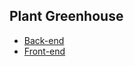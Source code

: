 ## Plant Greenhouse

* [Back-end](https://github.com/eugencic/amsoft-plant-greenhouse/tree/main/backend)
* [Front-end](https://github.com/eugencic/amsoft-plant-greenhouse/tree/main/frontend)
